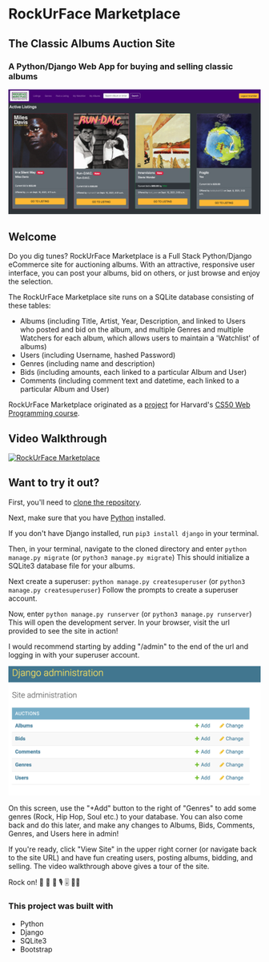 # RockUrFace Marketplace

## The Classic Albums Auction Site

### A **Python/Django** Web App for buying and selling classic albums

![front page of RockUrFace marketplace, showing a purple navbar. Below is a heading "Active Listings" and below that rectangular cards with the albums "In a Silent Way" by Miles Davis, "Run-D.M.C." by Run-D.M.C., "Innervisions" by Stevie Wonder, and "Fragile" by Yes. Each album has a bid, information about who posted the album and when, and a yellow button labeled "Go to Listing"](auctions/static/auctions/RockUrFaceScreenShot.png)

## Welcome

Do you dig tunes? RockUrFace Marketplace is a Full Stack Python/Django eCommerce site for auctioning albums. With an attractive, responsive user interface, you can post your albums, bid on others, or just browse and enjoy the selection.

The RockUrFace Marketplace site runs on a SQLite database consisting of these tables:
- Albums (including Title, Artist, Year, Description, and linked to Users who posted and bid on the album, and multiple Genres and multiple Watchers for each album, which allows users to maintain a 'Watchlist' of albums)
- Users (including Username, hashed Password)
- Genres (including name and description)
- Bids (including amounts, each linked to a particular Album and User)
- Comments (including comment text and datetime, each linked to a particular Album and User)

RockUrFace Marketplace originated as a [project](https://cs50.harvard.edu/web/2020/projects/2/commerce/) for Harvard's [CS50 Web Programming course](https://cs50.harvard.edu/web/2020/).

## Video Walkthrough

[![RockUrFace Marketplace](https://img.youtube.com/vi/gGYqQsDHh4g/0.jpg)](https://youtu.be/gGYqQsDHh4g)

## Want to try it out?

First, you'll need to [clone the repository](https://docs.github.com/en/repositories/creating-and-managing-repositories/cloning-a-repository).

Next, make sure that you have [Python](https://www.python.org/downloads/) installed.

If you don't have Django installed, run `pip3 install django` in your terminal.

Then, in your terminal, navigate to the cloned directory and enter `python manage.py migrate` (or `python3 manage.py migrate`)
This should initialize a SQLite3 database file for your albums.

Next create a superuser: `python manage.py createsuperuser` (or `python3 manage.py createsuperuser`)
Follow the prompts to create a superuser account.

Now, enter `python manage.py runserver` (or `python3 manage.py runserver`)
This will open the development server. In your browser, visit the url provided to see the site in action!

I would recommend starting by adding "/admin" to the end of the url and logging in with your superuser account.

![Django Admin screen with list of categories that can be added to, deleted from, changed, or viewed. Categories are Albums, Bids, Comments, Genres and Users](auctions/static/auctions/AdminSS.png)

On this screen, use the "+Add" button to the right of "Genres" to add some genres (Rock, Hip Hop, Soul etc.) to your database. You can also come back and do this later, and make any changes to Albums, Bids, Comments, Genres, and Users here in admin!

If you're ready, click "View Site" in the upper right corner (or navigate back to the site URL) and have fun creating users, posting albums, bidding, and selling. The video walkthrough above gives a tour of the site.

Rock on! 🎸 🎹 🥁 🎙️ 🎚️ 🧑‍🎤

### This project was built with

- Python
- Django
- SQLite3
- Bootstrap
